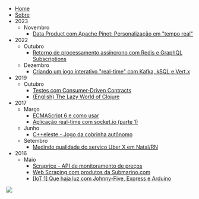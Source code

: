 - [Home](/)
- [Sobre](/about)
- 2023
  - Novembro
    - [Data Product com Apache Pinot: Personalização em "tempo real"](/data-product-com-apache-pinot-personalizacao-em-tempo-real)
- 2022
  - Outubro
    - [Retorno de processamento assíncrono com Redis e GraphQL Subscriptions](/Retorno-de-processamento-assincrono-com-Redis-e-GraphQL-Subscriptions)
  - Dezembro
    - [Criando um jogo interativo "real-time" com Kafka, kSQL e Vert.x](/criando-um-jogo-interativo-real-time-com-kafka-ksql-e-vert-x)
- 2019
  - Outubro
    - [Testes com Consumer-Driven Contracts](/Testes-com-Consumer-Driven-Contracts)
    - [(English) The Lazy World of Clojure](/The-Lazy-World-of-Clojure)
- 2017
  - Março
    - [ECMAScript 6 e como usar](/ecmascript-6-e-como-usar)
    - [Aplicação real-time com socket.io (parte 1)](/Aplicacao-real-time-com-socket-io-pt-1)
  - Junho
    - [C++eleste - Jogo da cobrinha autônomo](/C-eleste-Jogo-da-cobrinha-autonomo)
  - Setembro
    - [Medindo qualidade do serviço Uber X em Natal/RN](/Medindo-qualidade-do-servico-Uber-X-em-Natal-RN)
- 2016
  - Maio
    - [Scraprice - API de monitoramento de preços](/Scraprice-API-de-monitoramento-de-precos)
    - [Web Scraping com produtos da Submarino.com](/Web-Scraping-com-produtos-da-Submarino-com)
    - [[IoT 1] Que haja luz com Johnny-Five, Express e Arduino](/IoT-1-Que-haja-luz-com-Johnny-Five-Express-e-Arduino)

<small>
<a rel="license" href="http://creativecommons.org/licenses/by-nc/4.0/"><img style="border-width:0" src="https://i.creativecommons.org/l/by-nc/4.0/88x31.png" /></a>
</small>

<br/>

<style type="text/css" media="screen">
  .gr_grid_container {
    /* customize grid container div here. eg: width: 500px; */
  }

  #gr_grid_widget_1580141760 {
    margin-top: 10px;
  }

  #gr_grid_widget_1580141760 h2 {
    font-size: 16pt;
  }

  .gr_grid_book_container {
    /* customize book cover container div here */
    float: left;
    width: 39px;
    height: 60px;
    padding: 0px 0px;
    overflow: hidden;
  }
</style>
